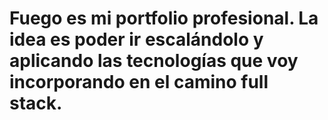 # Fuego es mi portfolio profesional. La idea es poder ir escalándolo y aplicando las tecnologías que voy incorporando en el camino full stack.
